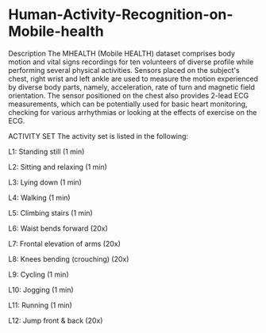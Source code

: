 # Human-Activity-Recognition-on-Mobile-health

Description
The MHEALTH (Mobile HEALTH) dataset comprises body motion and vital signs recordings for ten volunteers of diverse profile while performing several physical activities.
Sensors placed on the subject's chest, right wrist and left ankle are used to measure the motion experienced by diverse body parts, namely, acceleration, rate of turn and magnetic field orientation. 
The sensor positioned on the chest also provides 2-lead ECG measurements, which can be potentially used for basic heart monitoring, checking for various arrhythmias or looking at the effects of exercise on the ECG.

ACTIVITY SET
The activity set is listed in the following:

L1: Standing still (1 min)

L2: Sitting and relaxing (1 min)

L3: Lying down (1 min)

L4: Walking (1 min)

L5: Climbing stairs (1 min)

L6: Waist bends forward (20x)

L7: Frontal elevation of arms (20x)

L8: Knees bending (crouching) (20x)

L9: Cycling (1 min)

L10: Jogging (1 min)

L11: Running (1 min)

L12: Jump front & back (20x)

